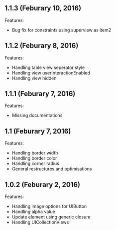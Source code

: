 ## 1.1.3 (Feburary 10, 2016)

Features:

  - Bug fix for constraints using superview as item2

## 1.1.2 (Feburary 8, 2016)

Features:

  - Handling table view seperator style
  - Handling view userInteractionEnabled
  - Handling view hidden

## 1.1.1 (Feburary 7, 2016)

Features:

  - Missing documentations

## 1.1 (Feburary 7, 2016)

Features:

  - Handling border width
  - Handling border color
  - Handling corner radius
  - General restructures and optimisations

## 1.0.2 (Feburary 2, 2016)

Features:

  - Handling image options for UIButton
  - Handling alpha value
  - Update element using generic closure
  - Handling UICollectionViews
